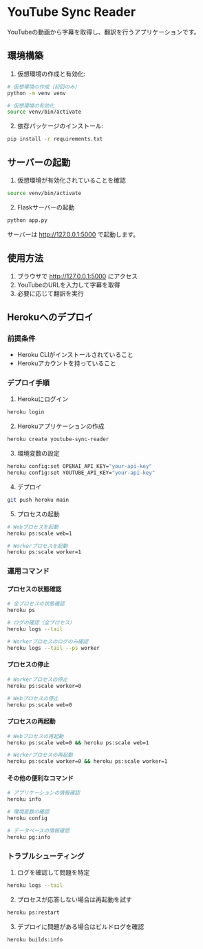 # YouTube Sync Reader

YouTubeの動画から字幕を取得し、翻訳を行うアプリケーションです。

## 環境構築

1. 仮想環境の作成と有効化:
```bash
# 仮想環境の作成（初回のみ）
python -m venv venv

# 仮想環境の有効化
source venv/bin/activate
```

2. 依存パッケージのインストール:
```bash
pip install -r requirements.txt
```

## サーバーの起動

1. 仮想環境が有効化されていることを確認
```bash
source venv/bin/activate
```

2. Flaskサーバーの起動
```bash
python app.py
```

サーバーは http://127.0.0.1:5000 で起動します。

## 使用方法

1. ブラウザで http://127.0.0.1:5000 にアクセス
2. YouTubeのURLを入力して字幕を取得
3. 必要に応じて翻訳を実行

## Herokuへのデプロイ

### 前提条件
- Heroku CLIがインストールされていること
- Herokuアカウントを持っていること

### デプロイ手順

1. Herokuにログイン
```bash
heroku login
```

2. Herokuアプリケーションの作成
```bash
heroku create youtube-sync-reader
```

3. 環境変数の設定
```bash
heroku config:set OPENAI_API_KEY="your-api-key"
heroku config:set YOUTUBE_API_KEY="your-api-key"
```

4. デプロイ
```bash
git push heroku main
```

5. プロセスの起動
```bash
# Webプロセスを起動
heroku ps:scale web=1

# Workerプロセスを起動
heroku ps:scale worker=1
```

### 運用コマンド

#### プロセスの状態確認
```bash
# 全プロセスの状態確認
heroku ps

# ログの確認（全プロセス）
heroku logs --tail

# Workerプロセスのログのみ確認
heroku logs --tail --ps worker
```

#### プロセスの停止
```bash
# Workerプロセスの停止
heroku ps:scale worker=0

# Webプロセスの停止
heroku ps:scale web=0
```

#### プロセスの再起動
```bash
# Webプロセスの再起動
heroku ps:scale web=0 && heroku ps:scale web=1

# Workerプロセスの再起動
heroku ps:scale worker=0 && heroku ps:scale worker=1
```

#### その他の便利なコマンド
```bash
# アプリケーションの情報確認
heroku info

# 環境変数の確認
heroku config

# データベースの情報確認
heroku pg:info
```

### トラブルシューティング

1. ログを確認して問題を特定
```bash
heroku logs --tail
```

2. プロセスが応答しない場合は再起動を試す
```bash
heroku ps:restart
```

3. デプロイに問題がある場合はビルドログを確認
```bash
heroku builds:info
```
